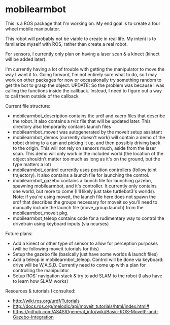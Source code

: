 # mobilearmbot

This is a ROS package that I'm working on. My end goal is to create a four wheel mobile manipulator.

This robot will probably not be viable to create in real life. My intent is to familarize myself with ROS, rather than create a real robot.

For sensors, I currently only plan on having a laser scan & a kinect (kinect will be added later). 

I'm currently having a lot of trouble with getting the manipulator to move the way I want it to. Going forward, I'm not entirely sure what to do, so I may work on other packages for now or occassionally try something random to get the bot to grasp the object.
UPDATE: So the problem was because I was calling the functions inside the callback. Instead, I need to figure out a way to call them outside of the callback

Current file structure:
- mobilearmbot_description contains the urdf and xacro files that describe the robot. It also contains a rviz file that will be updated later. This directory also temporarily contains launch files
- mobilearmbot_moveit was autogenerated by the moveit setup assistant
- mobilearmbot_demos (currently doesn't work) will contain a demo of the robot driving to a can and picking it up, and then possibly driving back to the origin. This will not rely on sensors much, aside from the laser scan. This demo will only work in the included world (the location of the object shouldn't matter too much as long as it's on the ground, but the type matters a lot)
- mobilearmbot_control currently uses position controllers (follow joint trajectory). It also contains a launch file for launching the control. 
- mobilearmbot_gazebo contains a launch file for launching gazebo, spawning mobilearmbot, and it's controller. It currently only contains one world, but more to come (I'll likely just take turtlebot3's worlds). Note: if you're using moveit, the launch file here does not spawn the srdf that describes the groups necessary for moveit so you'll need to manually include the launch file (move_group.launch) from the mobilearmbot_moveit pkg. 
- mobilearmbot_teleop contains code for a rudimentary way to control the drivetrain using keyboard inputs (via ncurses)

Future plans:
- Add a kinect or other type of sensor to allow for perception purposes (will be following moveit tutorials for this)
- Setup the gazebo file (basically just have some worlds & launch files)
- Add a teleop in mobilearmbot_teleop. Control will be done via keyboard: drive will be W,A,S,D. Currently need to come up with a plan for controlling the manipulator
- Setup ROS' navigation stack & try to add SLAM to the robot (I also have to learn how SLAM works)

Resources & tutorials I consulted:
- http://wiki.ros.org/urdf/Tutorials
- http://docs.ros.org/melodic/api/moveit_tutorials/html/index.html# 
- https://github.com/AS4SR/general_info/wiki/Basic-ROS-MoveIt!-and-Gazebo-Integration


